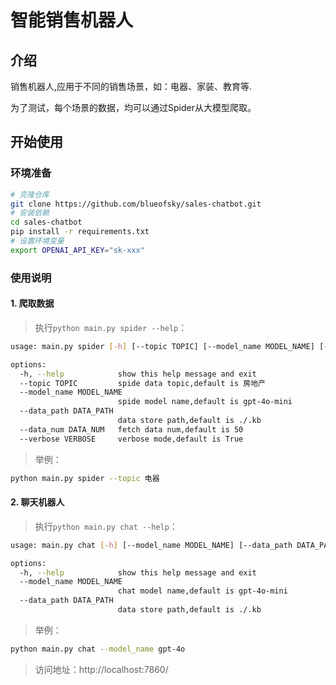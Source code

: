 # 智能销售机器人
## 介绍
销售机器人,应用于不同的销售场景，如：电器、家装、教育等.

为了测试，每个场景的数据，均可以通过Spider从大模型爬取。


## 开始使用
### 环境准备
```bash
# 克隆仓库
git clone https://github.com/blueofsky/sales-chatbot.git
# 安装依赖
cd sales-chatbot
pip install -r requirements.txt
# 设置环境变量
export OPENAI_API_KEY="sk-xxx"
```

### 使用说明
#### 1. 爬取数据
> 执行`python main.py spider --help`：
```bash
usage: main.py spider [-h] [--topic TOPIC] [--model_name MODEL_NAME] [--data_path DATA_PATH] [--data_num DATA_NUM] [--verbose VERBOSE]

options:
  -h, --help            show this help message and exit
  --topic TOPIC         spide data topic,default is 房地产
  --model_name MODEL_NAME
                        spide model name,default is gpt-4o-mini
  --data_path DATA_PATH
                        data store path,default is ./.kb
  --data_num DATA_NUM   fetch data num,default is 50
  --verbose VERBOSE     verbose mode,default is True
```
> 举例：
```bash
python main.py spider --topic 电器 
```

#### 2. 聊天机器人
> 执行`python main.py chat --help`：
```bash
usage: main.py chat [-h] [--model_name MODEL_NAME] [--data_path DATA_PATH]

options:
  -h, --help            show this help message and exit
  --model_name MODEL_NAME
                        chat model name,default is gpt-4o-mini
  --data_path DATA_PATH
                        data store path,default is ./.kb
```
> 举例：
```bash
python main.py chat --model_name gpt-4o
```
> 访问地址：http://localhost:7860/

